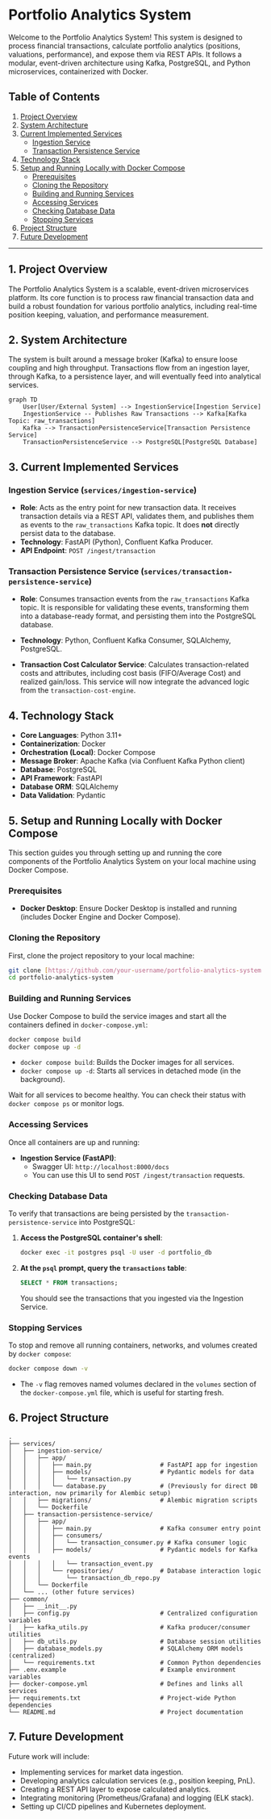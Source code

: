 # Portfolio Analytics System

Welcome to the Portfolio Analytics System! This system is designed to process financial transactions, calculate portfolio analytics (positions, valuations, performance), and expose them via REST APIs. It follows a modular, event-driven architecture using Kafka, PostgreSQL, and Python microservices, containerized with Docker.

## Table of Contents

1.  [Project Overview](#project-overview)
2.  [System Architecture](#system-architecture)
3.  [Current Implemented Services](#current-implemented-services)
    * [Ingestion Service](#ingestion-service)
    * [Transaction Persistence Service](#transaction-persistence-service)
4.  [Technology Stack](#technology-stack)
5.  [Setup and Running Locally with Docker Compose](#setup-and-running-locally-with-docker-compose)
    * [Prerequisites](#prerequisites)
    * [Cloning the Repository](#cloning-the-repository)
    * [Building and Running Services](#building-and-running-services)
    * [Accessing Services](#accessing-services)
    * [Checking Database Data](#checking-database-data)
    * [Stopping Services](#stopping-services)
6.  [Project Structure](#project-structure)
7.  [Future Development](#future-development)

---

## 1. Project Overview

The Portfolio Analytics System is a scalable, event-driven microservices platform. Its core function is to process raw financial transaction data and build a robust foundation for various portfolio analytics, including real-time position keeping, valuation, and performance measurement.

## 2. System Architecture

The system is built around a message broker (Kafka) to ensure loose coupling and high throughput. Transactions flow from an ingestion layer, through Kafka, to a persistence layer, and will eventually feed into analytical services.

```mermaid
graph TD
    User[User/External System] --> IngestionService[Ingestion Service]
    IngestionService -- Publishes Raw Transactions --> Kafka[Kafka Topic: raw_transactions]
    Kafka --> TransactionPersistenceService[Transaction Persistence Service]
    TransactionPersistenceService --> PostgreSQL[PostgreSQL Database]
````

## 3\. Current Implemented Services

### Ingestion Service (`services/ingestion-service`)

  * **Role**: Acts as the entry point for new transaction data. It receives transaction details via a REST API, validates them, and publishes them as events to the `raw_transactions` Kafka topic. It does **not** directly persist data to the database.
  * **Technology**: FastAPI (Python), Confluent Kafka Producer.
  * **API Endpoint**: `POST /ingest/transaction`

### Transaction Persistence Service (`services/transaction-persistence-service`)

  * **Role**: Consumes transaction events from the `raw_transactions` Kafka topic. It is responsible for validating these events, transforming them into a database-ready format, and persisting them into the PostgreSQL database.
  * **Technology**: Python, Confluent Kafka Consumer, SQLAlchemy, PostgreSQL.

* **Transaction Cost Calculator Service**: Calculates transaction-related costs and attributes, including cost basis (FIFO/Average Cost) and realized gain/loss. This service will now integrate the advanced logic from the `transaction-cost-engine`.

## 4\. Technology Stack

  * **Core Languages**: Python 3.11+
  * **Containerization**: Docker
  * **Orchestration (Local)**: Docker Compose
  * **Message Broker**: Apache Kafka (via Confluent Kafka Python client)
  * **Database**: PostgreSQL
  * **API Framework**: FastAPI
  * **Database ORM**: SQLAlchemy
  * **Data Validation**: Pydantic

## 5\. Setup and Running Locally with Docker Compose

This section guides you through setting up and running the core components of the Portfolio Analytics System on your local machine using Docker Compose.

### Prerequisites

  * **Docker Desktop**: Ensure Docker Desktop is installed and running (includes Docker Engine and Docker Compose).

### Cloning the Repository

First, clone the project repository to your local machine:

```bash
git clone [https://github.com/your-username/portfolio-analytics-system.git](https://github.com/your-username/portfolio-analytics-system.git)
cd portfolio-analytics-system
```

### Building and Running Services

Use Docker Compose to build the service images and start all the containers defined in `docker-compose.yml`:

```bash
docker compose build
docker compose up -d
```

  * `docker compose build`: Builds the Docker images for all services.
  * `docker compose up -d`: Starts all services in detached mode (in the background).

Wait for all services to become healthy. You can check their status with `docker compose ps` or monitor logs.

### Accessing Services

Once all containers are up and running:

  * **Ingestion Service (FastAPI)**:
      * Swagger UI: `http://localhost:8000/docs`
      * You can use this UI to send `POST /ingest/transaction` requests.

### Checking Database Data

To verify that transactions are being persisted by the `transaction-persistence-service` into PostgreSQL:

1.  **Access the PostgreSQL container's shell**:
    ```bash
    docker exec -it postgres psql -U user -d portfolio_db
    ```
2.  **At the `psql` prompt, query the `transactions` table**:
    ```sql
    SELECT * FROM transactions;
    ```
    You should see the transactions that you ingested via the Ingestion Service.

### Stopping Services

To stop and remove all running containers, networks, and volumes created by `docker compose`:

```bash
docker compose down -v
```

  * The `-v` flag removes named volumes declared in the `volumes` section of the `docker-compose.yml` file, which is useful for starting fresh.

## 6\. Project Structure

```
.
├── services/
│   ├── ingestion-service/
│   │   ├── app/
│   │   │   ├── main.py                   # FastAPI app for ingestion
│   │   │   ├── models/                   # Pydantic models for data
│   │   │   │   └── transaction.py
│   │   │   └── database.py               # (Previously for direct DB interaction, now primarily for Alembic setup)
│   │   ├── migrations/                   # Alembic migration scripts
│   │   └── Dockerfile
│   ├── transaction-persistence-service/
│   │   ├── app/
│   │   │   ├── main.py                   # Kafka consumer entry point
│   │   │   ├── consumers/
│   │   │   │   └── transaction_consumer.py # Kafka consumer logic
│   │   │   ├── models/                   # Pydantic models for Kafka events
│   │   │   │   └── transaction_event.py
│   │   │   └── repositories/             # Database interaction logic
│   │   │       └── transaction_db_repo.py
│   │   └── Dockerfile
│   └── ... (other future services)
├── common/
│   ├── __init__.py
│   ├── config.py                         # Centralized configuration variables
│   ├── kafka_utils.py                    # Kafka producer/consumer utilities
│   ├── db_utils.py                       # Database session utilities
│   ├── database_models.py                # SQLAlchemy ORM models (centralized)
│   └── requirements.txt                  # Common Python dependencies
├── .env.example                          # Example environment variables
├── docker-compose.yml                    # Defines and links all services
├── requirements.txt                      # Project-wide Python dependencies
└── README.md                             # Project documentation
```

## 7\. Future Development

Future work will include:

  * Implementing services for market data ingestion.
  * Developing analytics calculation services (e.g., position keeping, PnL).
  * Creating a REST API layer to expose calculated analytics.
  * Integrating monitoring (Prometheus/Grafana) and logging (ELK stack).
  * Setting up CI/CD pipelines and Kubernetes deployment.

 